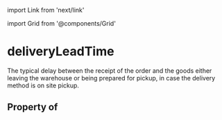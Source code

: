 import Link from 'next/link'
  
import Grid from '@components/Grid'

# deliveryLeadTime

The typical delay between the receipt of the order and the goods either leaving the warehouse or being prepared for pickup, in case the delivery method is on site pickup.

## Property of



